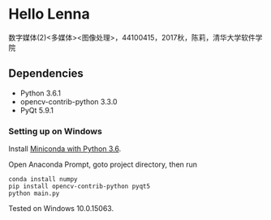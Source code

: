 # Hello Lenna

数字媒体(2)<多媒体><图像处理>，44100415，2017秋，陈莉，清华大学软件学院

## Dependencies

* Python 3.6.1
* opencv-contrib-python 3.3.0
* PyQt 5.9.1

### Setting up on Windows

Install [Miniconda with Python 3.6](https://conda.io/miniconda.html).

Open Anaconda Prompt, goto project directory, then run

```
conda install numpy
pip install opencv-contrib-python pyqt5
python main.py
```

Tested on Windows 10.0.15063.
